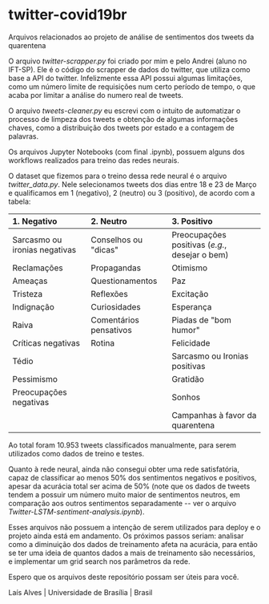 # twitter-covid19br
Arquivos relacionados ao projeto de análise de sentimentos dos tweets da quarentena

O arquivo _twitter-scrapper.py_ foi criado por mim e pelo Andrei (aluno no IFT-SP). Ele é o código do scrapper de dados do twitter, que utiliza como base a API do twitter. Infelizmente essa API possui algumas limitações, como um número limite de requisições num certo período de tempo, o que acaba por limitar a análise do numero real de tweets.

O arquivo _tweets-cleaner.py_ eu escrevi com o intuito de automatizar o processo de limpeza dos tweets e obtenção de algumas informações chaves, como a distribuição dos tweets por estado e a contagem de palavras.

Os arquivos Jupyter Notebooks (com final .ipynb), possuem alguns dos workflows realizados para treino das redes neurais.

O dataset que fizemos para o treino dessa rede neural é o arquivo _twitter_data.py_. Nele selecionamos tweets dos dias entre 18 e 23 de Março e qualificamos em 1 (negativo), 2 (neutro) ou 3 (positivo), de acordo com a tabela:

|1. Negativo |2. Neutro |3. Positivo |
|:---|:---|:---|
| Sarcasmo ou ironias negativas | Conselhos ou "dicas" | Preocupações positivas (_e.g._, desejar o bem) |
| Reclamações | Propagandas | Otimismo |
| Ameaças | Questionamentos | Paz |
| Tristeza | Reflexões | Excitação |
| Indignação | Curiosidades | Esperança |
| Raiva | Comentários pensativos | Piadas de "bom humor" |
| Críticas negativas | Rotina | Felicidade |
| Tédio | | Sarcasmo ou Ironias positivas |
| Pessimismo | | Gratidão |
| Preocupações negativas | | Sonhos |
| | | Campanhas à favor da quarentena |

Ao total foram 10.953 tweets classificados manualmente, para serem utilizados como dados de treino e testes.

Quanto à rede neural, ainda não consegui obter uma rede satisfatória, capaz de classificar ao menos 50% dos sentimentos negativos e positivos, apesar da acurácia total ser acima de 50% (note que os dados de tweets tendem a possuir um número muito maior de sentimentos neutros, em comparação aos outros sentimentos separadamente -- ver o arquivo _Twitter-LSTM-sentiment-analysis.ipynb_).

Esses arquivos não possuem a intenção de serem utilizados para deploy e o projeto ainda está em andamento. Os próximos passos seriam: analisar como a diminuição dos dados de treinamento afeta na acurácia, para então se ter uma ideia de quantos dados a mais de treinamento são necessários, e implementar um grid search nos parâmetros da rede. 

Espero que os arquivos deste repositório possam ser úteis para você.


Laís Alves | Universidade de Brasília | Brasil
